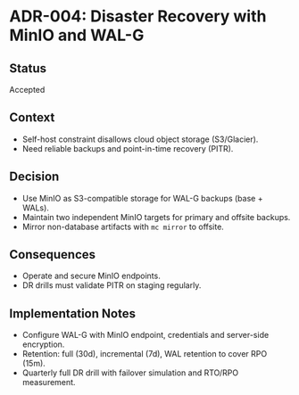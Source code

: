 # ADR-004: Disaster Recovery with MinIO and WAL-G

## Status
Accepted

## Context
- Self-host constraint disallows cloud object storage (S3/Glacier).
- Need reliable backups and point-in-time recovery (PITR).

## Decision
- Use MinIO as S3-compatible storage for WAL-G backups (base + WALs).
- Maintain two independent MinIO targets for primary and offsite backups.
- Mirror non-database artifacts with `mc mirror` to offsite.

## Consequences
- Operate and secure MinIO endpoints.
- DR drills must validate PITR on staging regularly.

## Implementation Notes
- Configure WAL-G with MinIO endpoint, credentials and server-side encryption.
- Retention: full (30d), incremental (7d), WAL retention to cover RPO (15m).
- Quarterly full DR drill with failover simulation and RTO/RPO measurement.